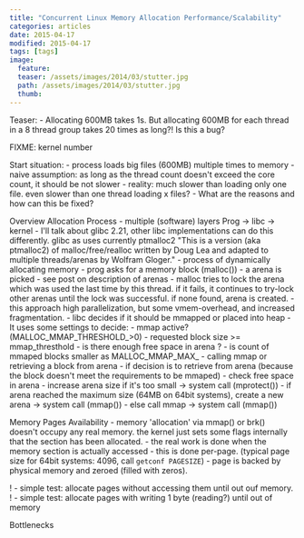 ```yaml
---
title: "Concurrent Linux Memory Allocation Performance/Scalability"
categories: articles
date: 2015-04-17
modified: 2015-04-17
tags: [tags]
image:
  feature: 
  teaser: /assets/images/2014/03/stutter.jpg
  path: /assets/images/2014/03/stutter.jpg
  thumb: 
---
```


Teaser:
    - Allocating 600MB takes 1s. But allocating 600MB for each thread in a 8 thread group takes 20 times as long?! Is this a bug?

FIXME: kernel number

Start situation:
    - process loads big files (600MB) multiple times to memory
    - naive assumption: as long as the thread count doesn't exceed the core count, it should be not slower
    - reality: much slower than loading only one file. even slower than one thread loading x files?
    - What are the reasons and how can this be fixed?

Overview Allocation Process
    - multiple (software) layers Prog -> libc -> kernel
    - I'll talk about glibc 2.21, other libc implementations can do this differently. glibc as uses currently ptmalloc2 "This is a version (aka ptmalloc2) of malloc/free/realloc written by Doug Lea and adapted to multiple threads/arenas by Wolfram Gloger."
    - process of dynamically allocating memory
        - prog asks for a memory block (malloc())
        - a arena is picked
            - see post on description of arenas
            - malloc tries to lock the arena which was used the last time by this thread. if it fails, it continues to try-lock other arenas until the lock was successful. if none found, arena is created.
            - this approach high parallelization, but some vmem-overhead, and increased fragmentation.
        - libc decides if it should be mmapped or placed into heap
            - It uses some settings to decide:
                - mmap active? (MALLOC_MMAP_THRESHOLD_>0)
                - requested block size >= mmap_thresthold
                - is there enough free space in arena ?
                - is count of mmaped blocks smaller as MALLOC_MMAP_MAX_
        - calling mmap or retrieving a block from arena
            - if decision is to retrieve from arena (because the block doesn't meet the requirements to be mmaped)
                - check free space in arena
                - increase arena size if it's too small -> system call (mprotect())
                - if arena reached the maximum size (64MB on 64bit systems), create a new arena -> system call (mmap())
            - else call mmap -> system call (mmap())

Memory Pages Availability
    - memory 'allocation' via mmap() or brk() doesn't occupy any real memory. the kernel just sets some flags internally that the section has been allocated.
    - the real work is done when the memory section is actually accessed
    - this is done per-page. (typical page size for 64bit systems: 4096, call `getconf PAGESIZE`)
    - page is backed by physical memory and zeroed (filled with zeros).

!    - simple test: allocate pages without accessing them until out ouf memory.
!    - simple test: allocate pages with writing 1 byte (reading?) until out of memory

Bottlenecks
